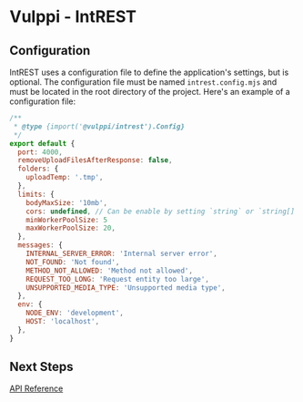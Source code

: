# Vulppi - IntREST

## Configuration

IntREST uses a configuration file to define the application's settings, but is optional. The configuration file must be named `intrest.config.mjs` and must be located in the root directory of the project. Here's an example of a configuration file:

```javascript
/**
 * @type {import('@vulppi/intrest').Config}
 */
export default {
  port: 4000,
  removeUploadFilesAfterResponse: false,
  folders: {
    uploadTemp: '.tmp',
  },
  limits: {
    bodyMaxSize: '10mb',
    cors: undefined, // Can be enable by setting `string` or `string[]`
    minWorkerPoolSize: 5
    maxWorkerPoolSize: 20,
  },
  messages: {
    INTERNAL_SERVER_ERROR: 'Internal server error',
    NOT_FOUND: 'Not found',
    METHOD_NOT_ALLOWED: 'Method not allowed',
    REQUEST_TOO_LONG: 'Request entity too large',
    UNSUPPORTED_MEDIA_TYPE: 'Unsupported media type',
  },
  env: {
    NODE_ENV: 'development',
    HOST: 'localhost',
  },
}
```

## Next Steps

[API Reference](./API_REFERENCE.md)
